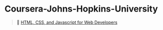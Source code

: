 
# Coursera-Johns-Hopkins-University

>🔶 <a href="https://www.coursera.org/learn/html-css-javascript-for-web-developers">HTML, CSS, and Javascript for Web Developers</a>

